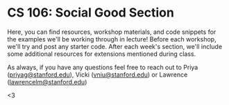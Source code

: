 # CS 106: Social Good Section

Here, you can find resources, workshop materials, and code snippets for the examples we'll be working through in lecture! Before each workshop, we'll try and post any starter code. After each week's section, we'll include some additional resources for extensions mentioned during class.

As always, if you have any questions feel free to reach out to Priya (priyag@stanford.edu), Vicki (vniu@stanford.edu) or Lawrence (lawrencelm@stanford.edu)

<3 
